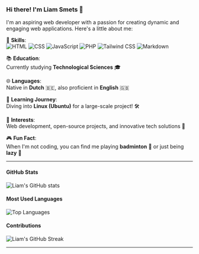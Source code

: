 ### Hi there! I'm Liam Smets 👋

I'm an aspiring web developer with a passion for creating dynamic and engaging web applications. Here's a little about me:

🌟 **Skills**:  
![HTML](https://img.shields.io/badge/-HTML-E34F26?style=flat-square&logo=html5&logoColor=white) 
![CSS](https://img.shields.io/badge/-CSS-1572B6?style=flat-square&logo=css3&logoColor=white) 
![JavaScript](https://img.shields.io/badge/-JavaScript-F7DF1E?style=flat-square&logo=javascript&logoColor=black) 
![PHP](https://img.shields.io/badge/-PHP-777BB4?style=flat-square&logo=php&logoColor=white) 
![Tailwind CSS](https://img.shields.io/badge/-Tailwind%20CSS-38B2AC?style=flat-square&logo=tailwind-css&logoColor=white) 
![Markdown](https://img.shields.io/badge/-Markdown-000000?style=flat-square&logo=markdown&logoColor=white)

📚 **Education**:  
Currently studying **Technological Sciences** 🎓

🌐 **Languages**:  
Native in **Dutch** 🇧🇪, also proficient in **English** 🇬🇧

🐧 **Learning Journey**:  
Diving into **Linux (Ubuntu)** for a large-scale project! 🛠️

🎨 **Interests**:  
Web development, open-source projects, and innovative tech solutions 🚀

🎮 **Fun Fact**:  
When I'm not coding, you can find me playing **badminton** 🏸 or just being **lazy** 🛌

---

#### GitHub Stats

![Liam's GitHub stats](https://github-readme-stats.vercel.app/api?username=smetsliam&show_icons=true&theme=radical)

#### Most Used Languages

![Top Languages](https://github-readme-stats.vercel.app/api/top-langs/?username=smetsliam&layout=compact&theme=radical)

#### Contributions

![Liam's GitHub Streak](https://github-readme-streak-stats.herokuapp.com/?user=smetsliam&theme=radical)

---

